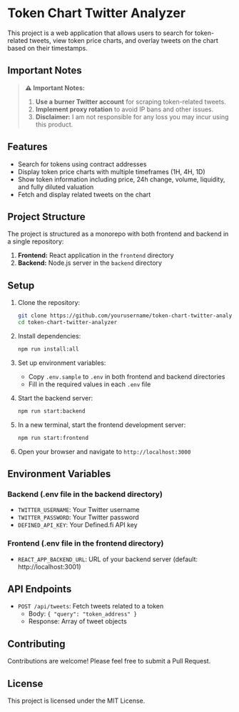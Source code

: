 # Token Chart Twitter Analyzer

This project is a web application that allows users to search for token-related tweets, view token price charts, and overlay tweets on the chart based on their timestamps.

## Important Notes

> **⚠️ Important Notes:**
> 1. **Use a burner Twitter account** for scraping token-related tweets.
> 2. **Implement proxy rotation** to avoid IP bans and other issues.
> 3. **Disclaimer:** I am not responsible for any loss you may incur using this product.

## Features

- Search for tokens using contract addresses
- Display token price charts with multiple timeframes (1H, 4H, 1D)
- Show token information including price, 24h change, volume, liquidity, and fully diluted valuation
- Fetch and display related tweets on the chart

## Project Structure

The project is structured as a monorepo with both frontend and backend in a single repository:

1. **Frontend:** React application in the `frontend` directory
2. **Backend:** Node.js server in the `backend` directory

## Setup

1. Clone the repository:
   ```sh
   git clone https://github.com/yourusername/token-chart-twitter-analyzer.git
   cd token-chart-twitter-analyzer
   ```

2. Install dependencies:
   ```sh
   npm run install:all
   ```

3. Set up environment variables:
   - Copy `.env.sample` to `.env` in both frontend and backend directories
   - Fill in the required values in each `.env` file

4. Start the backend server:
   ```sh
   npm run start:backend
   ```

5. In a new terminal, start the frontend development server:
   ```sh
   npm run start:frontend
   ```

6. Open your browser and navigate to `http://localhost:3000`

## Environment Variables

### Backend (.env file in the backend directory)

- `TWITTER_USERNAME`: Your Twitter username
- `TWITTER_PASSWORD`: Your Twitter password
- `DEFINED_API_KEY`: Your Defined.fi API key

### Frontend (.env file in the frontend directory)

- `REACT_APP_BACKEND_URL`: URL of your backend server (default: http://localhost:3001)

## API Endpoints

- `POST /api/tweets`: Fetch tweets related to a token
  - Body: `{ "query": "token_address" }`
  - Response: Array of tweet objects

## Contributing

Contributions are welcome! Please feel free to submit a Pull Request.

## License

This project is licensed under the MIT License.
